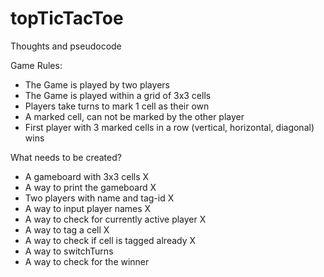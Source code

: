 # topTicTacToe

Thoughts and pseudocode

Game Rules:
- The Game is played by two players
- The Game is played within a grid of 3x3 cells
- Players take turns to mark 1 cell as their own
- A marked cell, can not be marked by the other player
- First player with 3 marked cells in a row (vertical, horizontal, diagonal) wins

What needs to be created?
- A gameboard with 3x3 cells X
- A way to print the gameboard X
- Two players with name and tag-id X
- A way to input player names X
- A way to check for currently active player X
- A way to tag a cell X
- A way to check if cell is tagged already X
- A way to switchTurns
- A way to check for the winner